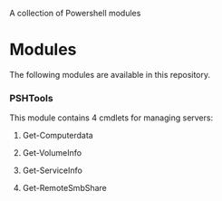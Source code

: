 A collection of Powershell modules

<h1> Modules </h1>

The following modules are available in this repository.

<h3> PSHTools</h3>

This module contains 4 cmdlets for managing servers:

1. Get-Computerdata

2. Get-VolumeInfo

3. Get-ServiceInfo

4. Get-RemoteSmbShare
